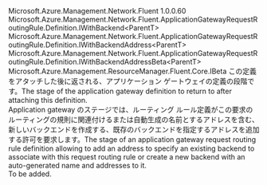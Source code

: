 <Type Name="IWithBackendOrAddress&lt;ParentT&gt;" FullName="Microsoft.Azure.Management.Network.Fluent.ApplicationGatewayRequestRoutingRule.Definition.IWithBackendOrAddress&lt;ParentT&gt;">
  <TypeSignature Language="C#" Value="public interface IWithBackendOrAddress&lt;ParentT&gt; : Microsoft.Azure.Management.Network.Fluent.ApplicationGatewayRequestRoutingRule.Definition.IWithBackend&lt;ParentT&gt;, Microsoft.Azure.Management.Network.Fluent.ApplicationGatewayRequestRoutingRule.Definition.IWithBackendAddress&lt;ParentT&gt;, Microsoft.Azure.Management.Network.Fluent.ApplicationGatewayRequestRoutingRule.Definition.IWithBackendAddressBeta&lt;ParentT&gt;, Microsoft.Azure.Management.ResourceManager.Fluent.Core.IBeta" />
  <TypeSignature Language="ILAsm" Value=".class public interface auto ansi abstract IWithBackendOrAddress`1&lt;ParentT&gt; implements class Microsoft.Azure.Management.Network.Fluent.ApplicationGatewayRequestRoutingRule.Definition.IWithBackend`1&lt;!ParentT&gt;, class Microsoft.Azure.Management.Network.Fluent.ApplicationGatewayRequestRoutingRule.Definition.IWithBackendAddress`1&lt;!ParentT&gt;, class Microsoft.Azure.Management.Network.Fluent.ApplicationGatewayRequestRoutingRule.Definition.IWithBackendAddressBeta`1&lt;!ParentT&gt;, class Microsoft.Azure.Management.ResourceManager.Fluent.Core.IBeta" />
  <TypeSignature Language="DocId" Value="T:Microsoft.Azure.Management.Network.Fluent.ApplicationGatewayRequestRoutingRule.Definition.IWithBackendOrAddress`1" />
  <TypeSignature Language="VB.NET" Value="Public Interface IWithBackendOrAddress(Of ParentT)&#xA;Implements IBeta, IWithBackend(Of ParentT), IWithBackendAddress(Of ParentT), IWithBackendAddressBeta(Of ParentT)" />
  <TypeSignature Language="F#" Value="type IWithBackendOrAddress&lt;'ParentT&gt; = interface&#xA;    interface IWithBackend&lt;'ParentT&gt;&#xA;    interface IWithBackendAddress&lt;'ParentT&gt;&#xA;    interface IWithBackendAddressBeta&lt;'ParentT&gt;&#xA;    interface IBeta" />
  <AssemblyInfo>
    <AssemblyName>Microsoft.Azure.Management.Network.Fluent</AssemblyName>
    <AssemblyVersion>1.0.0.60</AssemblyVersion>
  </AssemblyInfo>
  <TypeParameters>
    <TypeParameter Name="ParentT" />
  </TypeParameters>
  <Interfaces>
    <Interface>
      <InterfaceName>Microsoft.Azure.Management.Network.Fluent.ApplicationGatewayRequestRoutingRule.Definition.IWithBackend&lt;ParentT&gt;</InterfaceName>
    </Interface>
    <Interface>
      <InterfaceName>Microsoft.Azure.Management.Network.Fluent.ApplicationGatewayRequestRoutingRule.Definition.IWithBackendAddress&lt;ParentT&gt;</InterfaceName>
    </Interface>
    <Interface>
      <InterfaceName>Microsoft.Azure.Management.Network.Fluent.ApplicationGatewayRequestRoutingRule.Definition.IWithBackendAddressBeta&lt;ParentT&gt;</InterfaceName>
    </Interface>
    <Interface>
      <InterfaceName>Microsoft.Azure.Management.ResourceManager.Fluent.Core.IBeta</InterfaceName>
    </Interface>
  </Interfaces>
  <Docs>
    <typeparam name="ParentT"><span data-ttu-id="86ce7-101">この定義をアタッチした後に返される、アプリケーション ゲートウェイの定義の段階です。</span><span class="sxs-lookup"><span data-stu-id="86ce7-101">The stage of the application gateway definition to return to after attaching this definition.</span></span></typeparam>
    <summary>
            <span data-ttu-id="86ce7-102">Application gateway のステージでは、ルーティング ルール定義がこの要求のルーティングの規則に関連付けるまたは自動生成の名前とするアドレスを含む、新しいバックエンドを作成する、既存のバックエンドを指定するアドレスを追加する許可を要求します。</span><span class="sxs-lookup"><span data-stu-id="86ce7-102">The stage of an application gateway request routing rule definition allowing to add an address to specify an existing backend to associate with this request routing rule or create a new backend with an auto-generated name and addresses to it.</span></span>
            </summary>
    <remarks>To be added.</remarks>
  </Docs>
  <Members />
</Type>